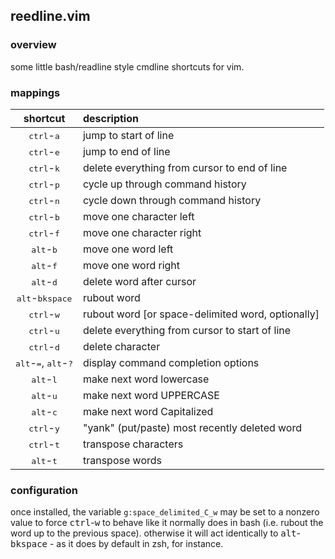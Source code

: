 ## reedline.vim

### overview

some little bash/readline style cmdline shortcuts for vim.

### mappings

| shortcut | description |
| :---: | :--- |
| <kbd>ctrl</kbd>-<kbd>a</kbd> | jump to start of line |
| <kbd>ctrl</kbd>-<kbd>e</kbd> | jump to end of line |
| <kbd>ctrl</kbd>-<kbd>k</kbd> | delete everything from cursor to end of line |
| <kbd>ctrl</kbd>-<kbd>p</kbd> | cycle up through command history |
| <kbd>ctrl</kbd>-<kbd>n</kbd> | cycle down through command history |
| <kbd>ctrl</kbd>-<kbd>b</kbd> | move one character left |
| <kbd>ctrl</kbd>-<kbd>f</kbd> | move one character right |
| <kbd>alt</kbd>-<kbd>b</kbd> | move one word left |
| <kbd>alt</kbd>-<kbd>f</kbd> | move one word right |
| <kbd>alt</kbd>-<kbd>d</kbd> | delete word after cursor |
| <kbd>alt</kbd>-<kbd>bkspace</kbd> | rubout word |
| <kbd>ctrl</kbd>-<kbd>w</kbd> | rubout word [or space-delimited word, optionally] |
| <kbd>ctrl</kbd>-<kbd>u</kbd> | delete everything from cursor to start of line |
| <kbd>ctrl</kbd>-<kbd>d</kbd> | delete character |
| <kbd>alt</kbd>-<kbd>=</kbd>, <kbd>alt</kbd>-<kbd>?</kbd> | display command completion options |
| <kbd>alt</kbd>-<kbd>l</kbd> | make next word lowercase |
| <kbd>alt</kbd>-<kbd>u</kbd> | make next word UPPERCASE |
| <kbd>alt</kbd>-<kbd>c</kbd> | make next word Capitalized |
| <kbd>ctrl</kbd>-<kbd>y</kbd> | "yank" (put/paste) most recently deleted word |
| <kbd>ctrl</kbd>-<kbd>t</kbd> | transpose characters |
| <kbd>alt</kbd>-<kbd>t</kbd> | transpose words |

### configuration

once installed, the variable `g:space_delimited_C_w` may be set to a nonzero
value to force <kbd>ctrl</kbd>-<kbd>w</kbd> to behave like it normally does in
bash (i.e. rubout the word up to the previous space). otherwise it will act
identically to <kbd>alt</kbd>-<kbd>bkspace</kbd> - as it does by default in zsh,
for instance.
